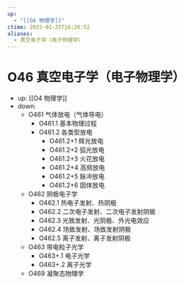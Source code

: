 ```yaml
---
up:
  - "[[O4 物理学]]"
ctime: 2025-01-25T16:26:52
aliases:
  - 真空电子学（电子物理学）
---
```


# O46 真空电子学（电子物理学）

- up: [[O4 物理学]]
- down:	
	- O461 气体放电（气体导电）
		- O461.1 基本物理过程
		- O461.2 各类型放电
			- O461.2+1 辉光放电
			- O461.2+2 弧光放电
			- O461.2+3 火花放电
			- O461.2+4 高频放电
			- O461.2+5 脉冲放电
			- O461.2+6 固体放电
	- O462 阴极电子学
		- O462.1 热电子发射、热阴极
		- O462.2 二次电子发射、二次电子发射阴极
		- O462.3 光致发射、光阴极、外光电效应
		- O462.4 场致发射、场致发射阴极
		- O462.5 离子发射、离子发射阴极
	- O463 带电粒子光学
		- O463+.1 电子光学
		- O463+.2 离子光学
	- O469 凝聚态物理学
	
